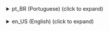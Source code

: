 <details><summary>pt_BR (Portuguese) (click to expand)</summary><p>
	
# LewBr-InventarioMundial
Plugin [InventarioMundial] do software para PocketMine-MP (pmmp)

-------------
[Obtenha os últimos artefatos do LewBr-InventarioMundial (arquivo PHAR) aqui](https://github.com/LewBr/LewBr-InventarioMundial/releases)
-------------

### Como usar?
1) Instale o plugin .phar últimos artefatos;
2) Reinicie seu servidor;
3) Altere as configurações do plugin de sua preferência pelo arquivo: (config.yml).

### Oque ele faz?
- O plugin foi feito para obter a data de itens do jogador de um mundo atual e depois se o jogador transferir a um outro mundo ele receberá todos os itens guardados no mundo atual, "Inventário por Mundo".

### Últimas versões:
- 1.0.0
	- não adicionado
  
### TAREFAS:
- [x] Suporte ao provedor YAML
- [ ] Guardar os itens do mundo de um jogador em seu provedor
- [ ] Receber os itens guardados no provedor
- [ ] Suporte ao provedor MySQL

### Lançamentos:

- **Construções Estáveis:**

| Versão  | Download (PHAR) | Download (ZIP) |
| ------- | --------------- | -------------- |
| 1.0.0   | [aqui](https://github.com/LewBr/LewBr-Titulo/releases)  | [aqui](https://github.com/LewBr/LewBr-InventarioMundial/releases) |

<br>

- **Outros lançamentos de versões [aqui](https://github.com/LewBr/LewBr-InventarioMundial/releases)**

## Sobre
- Feito por LewBr (Leonardo Santos Jacyntho)
- Github - http://github.com/LewBr
- Email - leonardosantow@gmail.com
- Twitter - http://twitter.com/Lew_Br

</p></details>
<br>
<details><summary>en_US (English) (click to expand)</summary><p>
	
# LewBr-WorldWideInventory
Plugin [WorldWideInventory] for the software PocketMine-MP (pmmp)

-------------
[Get the latest LewBr-WorldWideInventory artifacts (PHAR file) here](https://github.com/LewBr/LewBr-InventarioMundial/releases)
-------------

### How to setup?
1) Install the plugin .phar artifacts;
2) Restart your server;
3) Change the plugin settings you prefer by using the file: (config.yml).

### What did they do?
- The plugin was made to get the player's item data from a current world and then if the player moves to another world he will receive all items stored in the current world, "Inventory per World."

### Latest versions:
- 1.0.0
	- not released
  
### TODO:
- [x] YAML Provider Support
- [ ] Save a player's world items to your provider
- [ ] Receive items saved in the provider
- [ ] MySQL provider support

### Releases:

- **Stable builds:**

| Version  | Download (PHAR) | Download (ZIP) |
| ------- | --------------- | -------------- |
| 1.0.0   | [here](https://github.com/LewBr/LewBr-Titulo/releases)  | [here](https://github.com/LewBr/LewBr-InventarioMundial/releases) |

<br>

- **Other Release Releases [here](https://github.com/LewBr/LewBr-InventarioMundial/releases)**

## About
- Created by LewBr (Leonardo Santos Jacyntho)
- Github - http://github.com/LewBr
- Email - leonardosantow@gmail.com
- Twitter - http://twitter.com/Lew_Br

</p></details>
